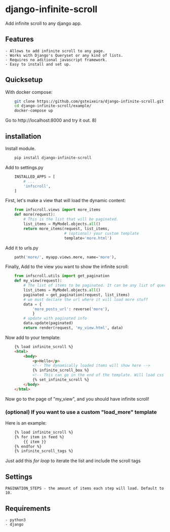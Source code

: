 # django-infinite-scroll
Add infinite scroll to any django app.

## Features

    - Allows to add infinite scroll to any page.
    - Works with Django's Queryset or any kind of lists.
    - Requires no aditional javascript framework.
    - Easy to install and set up.

## Quicksetup

With docker compose:

``` bash
    git clone https://github.com/gsteixeira/django-infinite-scroll.git
    cd django-infinite-scroll/example/
    docker-compose up
```

Go to http://localhost:8000 and try it out. 8)


## installation

Install module.

```bash
    pip install django-infinite-scroll
```

Add to settings.py

```python
    INSTALLED_APPS = [
        # ...
        'infscroll',
    ]
```

First, let's make a view that will load the dynamic content:

```python
    from infscroll.views import more_items
    def more(request):
        # This is the list that will be paginated.
        list_items = MyModel.objects.all()
        return more_items(request, list_items,
                          # (optional) your custom template
                          template='more.html')
```

Add it to urls.py

```python
    path('more/', myapp.views.more, name='more'),
```

Finally, Add to the view you want to show the infinite scroll:

```python
    from infscroll.utils import get_pagination
    def my_view(request):
        # The list of items to be paginated. It can be any list of queryset.
        list_items = MyModel.objects.all()
        paginated = get_pagination(request, list_items)
        # we must declare the url where it will load more stuff
        data = {
            'more_posts_url': reverse('more'),
            }
        # update with paginated info
        data.update(paginated)
        return render(request, 'my_view.html', data)
```

Now add to your template:

```html
    {% load infinite_scroll %}
    <html>
        <body>
            <p>Hello</p>
            <!-- The dynamically loaded items will show here -->
            {% infinite_scroll_box %}
            <!-- This can go in the end of the template. Will load css and js -->
            {% set_infinite_scroll %}
        </body>
    </html>
```

Now go to the page of "my_view", and you should have infinite scroll!

### (optional) If you want to use a custom "load_more" template

Here is an example:

```html
    {% load infinite_scroll %}
    {% for item in feed %}
        {{ item }}
    {% endfor %}
    {% infinite_scroll_tags %}
```
Just add this *for loop* to iterate the list and include the scroll tags


## Settings

    PAGINATION_STEPS - the amount of items each step will load. Default to 10.

## Requirements

    - python3
    - django
